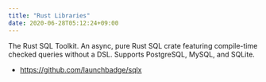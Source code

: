 ```yaml
---
title: "Rust Libraries"
date: 2020-06-28T05:12:24+09:00
---
```


The Rust SQL Toolkit. An async, pure Rust SQL crate featuring compile-time checked queries without a DSL. Supports PostgreSQL, MySQL, and SQLite.
 - https://github.com/launchbadge/sqlx

